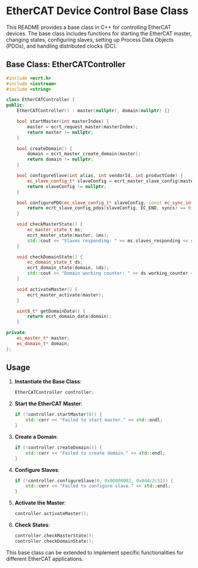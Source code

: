 # EtherCAT Device Control Base Class

This README provides a base class in C++ for controlling EtherCAT devices. The base class includes functions for starting the EtherCAT master, changing states, configuring slaves, setting up Process Data Objects (PDOs), and handling distributed clocks (DC).

## Base Class: EtherCATController

```cpp
#include <ecrt.h>
#include <iostream>
#include <string>

class EtherCATController {
public:
    EtherCATController() : master(nullptr), domain(nullptr) {}

    bool startMaster(int masterIndex) {
        master = ecrt_request_master(masterIndex);
        return master != nullptr;
    }

    bool createDomain() {
        domain = ecrt_master_create_domain(master);
        return domain != nullptr;
    }

    bool configureSlave(int alias, int vendorId, int productCode) {
        ec_slave_config_t* slaveConfig = ecrt_master_slave_config(master, alias, vendorId, productCode);
        return slaveConfig != nullptr;
    }

    bool configurePDO(ec_slave_config_t* slaveConfig, const ec_sync_info_t* syncs) {
        return ecrt_slave_config_pdos(slaveConfig, EC_END, syncs) == 0;
    }

    void checkMasterState() {
        ec_master_state_t ms;
        ecrt_master_state(master, &ms);
        std::cout << "Slaves responding: " << ms.slaves_responding << std::endl;
    }

    void checkDomainState() {
        ec_domain_state_t ds;
        ecrt_domain_state(domain, &ds);
        std::cout << "Domain working counter: " << ds.working_counter << std::endl;
    }

    void activateMaster() {
        ecrt_master_activate(master);
    }

    uint8_t* getDomainData() {
        return ecrt_domain_data(domain);
    }

private:
    ec_master_t* master;
    ec_domain_t* domain;
};
```

## Usage

1. **Instantiate the Base Class**:
   ```cpp
   EtherCATController controller;
   ```

2. **Start the EtherCAT Master**:
   ```cpp
   if (!controller.startMaster(0)) {
       std::cerr << "Failed to start master." << std::endl;
   }
   ```

3. **Create a Domain**:
   ```cpp
   if (!controller.createDomain()) {
       std::cerr << "Failed to create domain." << std::endl;
   }
   ```

4. **Configure Slaves**:
   ```cpp
   if (!controller.configureSlave(0, 0x00000002, 0x044c2c52)) {
       std::cerr << "Failed to configure slave." << std::endl;
   }
   ```

5. **Activate the Master**:
   ```cpp
   controller.activateMaster();
   ```

6. **Check States**:
   ```cpp
   controller.checkMasterState();
   controller.checkDomainState();
   ```

This base class can be extended to implement specific functionalities for different EtherCAT applications.
